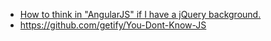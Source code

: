 * [How to think in "AngularJS" if I have a jQuery background.](http://stackoverflow.com/questions/14994391/thinking-in-angularjs-if-i-have-a-jquery-background)
* https://github.com/getify/You-Dont-Know-JS
